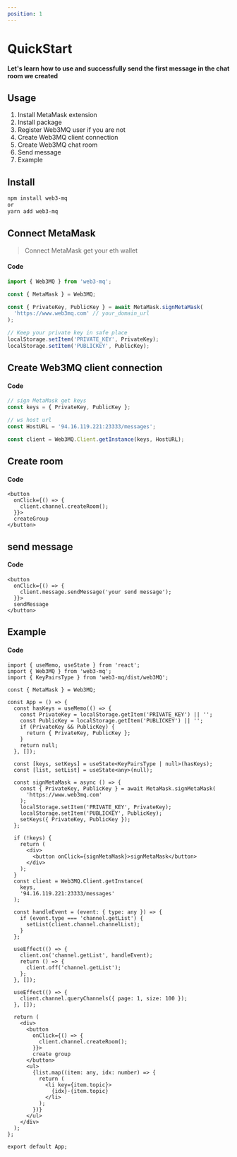 ```yaml
---
position: 1
---
```


# QuickStart

**Let's learn how to use and successfully send the first message in the chat room we created**

## Usage

1. Install MetaMask extension
2. Install package
3. Register Web3MQ user if you are not
4. Create Web3MQ client connection
5. Create Web3MQ chat room
6. Send message
7. Example

## Install

```bash
npm install web3-mq
or
yarn add web3-mq
```

## Connect MetaMask

> Connect MetaMask get your eth wallet

#### Code

```ts
import { Web3MQ } from 'web3-mq';

const { MetaMask } = Web3MQ;

const { PrivateKey, PublicKey } = await MetaMask.signMetaMask(
  'https://www.web3mq.com' // your_domain_url
);

// Keep your private key in safe place
localStorage.setItem('PRIVATE_KEY', PrivateKey);
localStorage.setItem('PUBLICKEY', PublicKey);
```

## Create Web3MQ client connection

#### Code

```typescript
// sign MetaMask get keys
const keys = { PrivateKey, PublicKey };

// ws host url
const HostURL = '94.16.119.221:23333/messages';

const client = Web3MQ.Client.getInstance(keys, HostURL);
```

## Create room

#### Code

```tsx
<button
  onClick={() => {
    client.channel.createRoom();
  }}>
  createGroup
</button>
```

## send message

#### Code

```tsx
<button
  onClick={() => {
    client.message.sendMessage('your send message');
  }}>
  sendMessage
</button>
```

## Example

#### Code

```tsx
import { useMemo, useState } from 'react';
import { Web3MQ } from 'web3-mq';
import { KeyPairsType } from 'web3-mq/dist/web3MQ';

const { MetaMask } = Web3MQ;

const App = () => {
  const hasKeys = useMemo(() => {
    const PrivateKey = localStorage.getItem('PRIVATE_KEY') || '';
    const PublicKey = localStorage.getItem('PUBLICKEY') || '';
    if (PrivateKey && PublicKey) {
      return { PrivateKey, PublicKey };
    }
    return null;
  }, []);

  const [keys, setKeys] = useState<KeyPairsType | null>(hasKeys);
  const [list, setList] = useState<any>(null);

  const signMetaMask = async () => {
    const { PrivateKey, PublicKey } = await MetaMask.signMetaMask(
      'https://www.web3mq.com'
    );
    localStorage.setItem('PRIVATE_KEY', PrivateKey);
    localStorage.setItem('PUBLICKEY', PublicKey);
    setKeys({ PrivateKey, PublicKey });
  };

  if (!keys) {
    return (
      <div>
        <button onClick={signMetaMask}>signMetaMask</button>
      </div>
    );
  }
  const client = Web3MQ.Client.getInstance(
    keys,
    '94.16.119.221:23333/messages'
  );

  const handleEvent = (event: { type: any }) => {
    if (event.type === 'channel.getList') {
      setList(client.channel.channelList);
    }
  };

  useEffect(() => {
    client.on('channel.getList', handleEvent);
    return () => {
      client.off('channel.getList');
    };
  }, []);

  useEffect(() => {
    client.channel.queryChannels({ page: 1, size: 100 });
  }, []);

  return (
    <div>
      <button
        onClick={() => {
          client.channel.createRoom();
        }}>
        create group
      </button>
      <ul>
        {list.map((item: any, idx: number) => {
          return (
            <li key={item.topic}>
              {idx}-{item.topic}
            </li>
          );
        })}
      </ul>
    </div>
  );
};

export default App;
```
